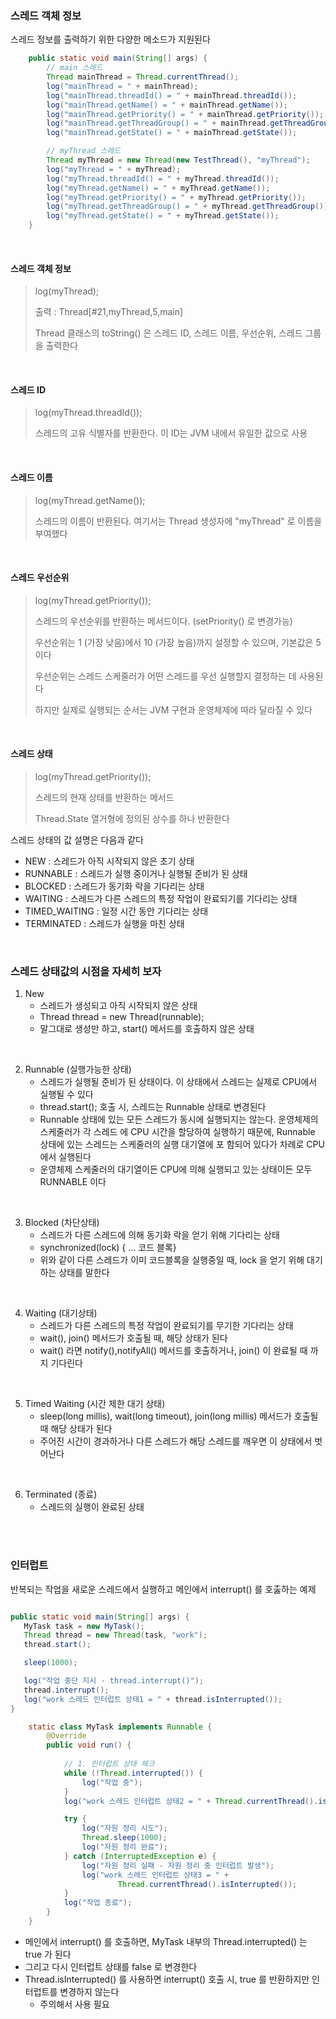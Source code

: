 
### 스레드 객체 정보

스레드 정보를 출력하기 위한 다양한 메소드가 지원된다 

```java
    public static void main(String[] args) {
        // main 스레드
        Thread mainThread = Thread.currentThread();
        log("mainThread = " + mainThread);
        log("mainThread.threadId() = " + mainThread.threadId());
        log("mainThread.getName() = " + mainThread.getName());
        log("mainThread.getPriority() = " + mainThread.getPriority()); // 1~10 (기본값 5)
        log("mainThread.getThreadGroup() = " + mainThread.getThreadGroup());
        log("mainThread.getState() = " + mainThread.getState());

        // myThread 스레드
        Thread myThread = new Thread(new TestThread(), "myThread");
        log("myThread = " + myThread);
        log("myThread.threadId() = " + myThread.threadId());
        log("myThread.getName() = " + myThread.getName());
        log("myThread.getPriority() = " + myThread.getPriority());
        log("myThread.getThreadGroup() = " + myThread.getThreadGroup());
        log("myThread.getState() = " + myThread.getState());
    }
```
<br>

#### 스레드 객체 정보
>  log(myThread);
> 
> 출력 :  Thread[#21,myThread,5,main]
>  
> Thread 클래스의 toString() 은 스레드 ID, 스레드 이름, 우선순위, 스레드 그룹을 출력한다

<br>

#### 스레드 ID
>  log(myThread.threadId());
>
> 스레드의 고유 식별자를 반환한다. 이 ID는 JVM 내에서 유일한 값으로 사용

<br>

#### 스레드 이름
>  log(myThread.getName());
>
> 스레드의 이름이 반환된다. 여기서는 Thread 생성자에 "myThread" 로 이름을 부여했다

<br>

#### 스레드 우선순위
>  log(myThread.getPriority());
>
> 스레드의 우선순위를 반환하는 메서드이다. (setPriority() 로 변경가능)
> 
>  우선순위는 1 (가장 낮음)에서 10 (가장 높음)까지 설정할 수 있으며, 기본값은 5이다
> 
> 우선순위는 스레드 스케줄러가 어떤 스레드를 우선 실행할지 결정하는 데 사용된다
> 
>  하지만 실제로 실행되는 순서는 JVM 구현과 운영체제에 따라 달라질 수 있다

<br>


#### 스레드 상태
>  log(myThread.getPriority());
>
> 스레드의 현재 상태를 반환하는 메서드
> 
> Thread.State 열거형에 정의된 상수를 하나 반환한다

스레드 상태의 값 설명은 다음과 같다
- NEW : 스레드가 아직 시작되지 않은 초기 상태
- RUNNABLE : 스레드가 실행 중이거나 실행될 준비가 된 상태
- BLOCKED : 스레드가 동기화 락을 기다리는 상태
- WAITING : 스레드가 다른 스레드의 특정 작업이 완료되기를 기다리는 상태
- TIMED_WAITING :  일정 시간 동안 기다리는 상태
- TERMINATED : 스레드가 실행을 마친 상태

<br>

### 스레드 상태값의 시점을 자세히 보자

1. New 
   - 스레드가 생성되고 아직 시작되지 않은 상태 
   - Thread thread = new Thread(runnable);
   - 말그대로 생성만 하고, start() 메서드를 호출하지 않은 상태 
   
<br>

2. Runnable (실행가능한 상태)
    - 스레드가 실행될 준비가 된 상태이다. 이 상태에서 스레드는 실제로 CPU에서 실행될 수 있다
    - thread.start(); 호출 시, 스레드는 Runnable 상태로 변경된다 
    - Runnable 상태에 있는 모든 스레드가 동시에 실행되지는 않는다.  운영체제의 스케줄러가 각 스레드
      에 CPU 시간을 할당하여 실행하기 때문에, Runnable 상태에 있는 스레드는 스케줄러의 실행 대기열에 포
      함되어 있다가 차례로 CPU에서 실행된다
    - 운영체제 스케줄러의 대기열이든 CPU에 의해 실행되고 있는 상태이든 모두 RUNNABLE 이다

<br>

3. Blocked (차단상태)
    - 스레드가 다른 스레드에 의해 동기화 락을 얻기 위해 기다리는 상태
    - synchronized(lock) { ... 코드 블록}
    - 위와 같이 다른 스레드가 이미 코드블록을 실행중일 때, lock 을 얻기 위해 대기하는 상태를 말한다

<br>

4. Waiting (대기상태)
    - 스레드가 다른 스레드의 특정 작업이 완료되기를 무기한 기다리는 상태
    - wait(), join() 메서드가 호출될 때, 해당 상태가 된다
    - wait() 라면 notify(),notifyAll() 메서드를 호출하거나, join() 이 완료될 때 까지 기다린다

<br>

5. Timed Waiting (시간 제한 대기 상태)
    -  sleep(long millis), wait(long timeout), join(long millis) 메서드가 호출될 때 해당 상태가 된다 
    - 주어진 시간이 경과하거나 다른 스레드가 해당 스레드를 깨우면 이 상태에서 벗어난다

<br> 

6. Terminated (종료)
   - 스레드의 실행이 완료된 상태 

<br>
<br>

### 인터럽트 

반복되는 작업을 새로운 스레드에서 실행하고
메인에서 interrupt() 를 호춣하는 예제

```java

public static void main(String[] args) {
   MyTask task = new MyTask();
   Thread thread = new Thread(task, "work");
   thread.start();

   sleep(1000);

   log("작업 중단 지시 - thread.interrupt()");
   thread.interrupt();
   log("work 스레드 인터럽트 상태1 = " + thread.isInterrupted());
}

    static class MyTask implements Runnable {
        @Override
        public void run() {
            
            // 1. 인터럽트 상태 체크 
            while (!Thread.interrupted()) { 
                log("작업 중");
            }
            log("work 스레드 인터럽트 상태2 = " + Thread.currentThread().isInterrupted());

            try {
                log("자원 정리 시도");
                Thread.sleep(1000);
                log("자원 정리 완료");
            } catch (InterruptedException e) {
                log("자원 정리 실패 - 자원 정리 중 인터럽트 발생");
                log("work 스레드 인터럽트 상태3 = " +
                        Thread.currentThread().isInterrupted());
            }
            log("작업 종료");
        }
    }

```

- 메인에서 interrupt() 를 호출하면, MyTask 내부의 Thread.interrupted() 는 true 가 된다
- 그리고 다시 인터럽트 상태를 false 로 변경한다 
- Thread.isInterrupted() 를 사용하면 interrupt() 호출 시, true 를 반환하지만 인터럽트를 변경하지 않는다
  - 주의해서 사용 필요 